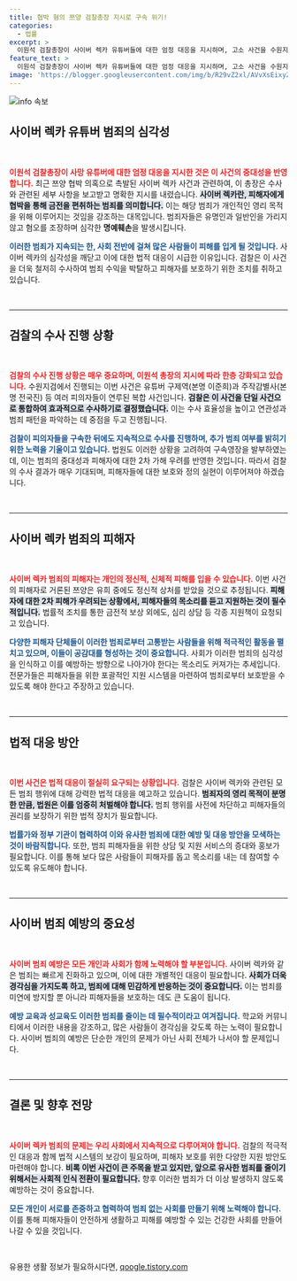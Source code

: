 ```yaml
---
title: 협박 혐의 쯔양 검찰총장 지시로 구속 위기!
categories:
  - 법률
excerpt: >
  이원석 검찰총장이 사이버 렉카 유튜버들에 대한 엄정 대응을 지시하며, 고소 사건을 수원지검으로 이송했다. 이번 사건은 쯔양을 협박해 5500만 원을 가로챈 혐의가 중심이며, 검찰은 이들의 여죄를 철저히 수사 중이다.
feature_text: >
  이원석 검찰총장이 사이버 렉카 유튜버들에 대한 엄정 대응을 지시하며, 고소 사건을 수원지검으로 이송했다. 이번 사건은 쯔양을 협박해 5500만 원을 가로챈 혐의가 중심이며, 검찰은 이들의 여죄를 철저히 수사 중이다.
image: 'https://blogger.googleusercontent.com/img/b/R29vZ2xl/AVvXsEixyZcFfHzMRdzZMjFBmAUKJYCLCGyLL1o632UiGVXcaFdKo_bkvkuCioo0uUKlGfBVcT3P84aROyZIXSBEx3Aw5nCQ3pTgDom1WDC4m8eifvWiAmWEEVb4x6G_l8C0QH225ldMjyaFvpxGEBGNO37VmDTDMHGhJPq73UglMfDca1-0aw/s1600/blogspot.png'
---
```


<p><img src="https://blogger.googleusercontent.com/img/b/R29vZ2xl/AVvXsEixyZcFfHzMRdzZMjFBmAUKJYCLCGyLL1o632UiGVXcaFdKo_bkvkuCioo0uUKlGfBVcT3P84aROyZIXSBEx3Aw5nCQ3pTgDom1WDC4m8eifvWiAmWEEVb4x6G_l8C0QH225ldMjyaFvpxGEBGNO37VmDTDMHGhJPq73UglMfDca1-0aw/s1600/blogspot.png" alt="info 속보" /></p>

<h2 data-ke-size="size26">사이버 렉카 유튜버 범죄의 심각성</h2>

<p data-ke-size="size16">&nbsp;</p>

<p><b><span style="color: #ee2323;">이원석 검찰총장이 사망 유튜버에 대한 엄정 대응을 지시한 것은 이 사건의 중대성을 반영합니다.</span></b> 최근 쯔양 협박 의혹으로 촉발된 사이버 렉카 사건과 관련하여, 이 총장은 수사와 관련된 세부 사항을 보고받고 명확한 지시를 내렸습니다. <b><span style="background-color: #21538527;">사이버 렉카란, 피해자에게 협박을 통해 금전을 편취하는 범죄를 의미합니다.</span></b> 이는 해당 범죄가 개인적인 영리 목적을 위해 이루어지는 것임을 강조하는 대목입니다. 범죄자들은 유명인과 일반인을 가리지 않고 혐오를 조장하며 심각한 <b>명예훼손</b>을 발생시킵니다.</p>

<p><b><span style="color: #1a5490;">이러한 범죄가 지속되는 한, 사회 전반에 걸쳐 많은 사람들이 피해를 입게 될 것입니다.</span></b> 사이버 렉카의 심각성을 깨닫고 이에 대한 법적 대응이 시급한 이유입니다. 검찰은 이 사건을 더욱 철저히 수사하여 범죄 수익을 박탈하고 피해자를 보호하기 위한 조치를 취하고 있습니다.</p>

<p data-ke-size="size16">&nbsp;</p>

<hr />

<h2 data-ke-size="size26">검찰의 수사 진행 상황</h2>

<p data-ke-size="size16">&nbsp;</p>

<p><b><span style="color: #ee2323;">검찰의 수사 진행 상황은 매우 중요하며, 이원석 총장의 지시에 따라 한층 강화되고 있습니다.</span></b> 수원지검에서 진행되는 이번 사건은 유튜버 구제역(본명 이준희)과 주작감별사(본명 전국진) 등 여러 피의자들이 연루된 복합 사건입니다. <b><span style="background-color: #21538527;">검찰은 이 사건을 단일 사건으로 통합하여 효과적으로 수사하기로 결정했습니다.</span></b> 이는 수사 효율성을 높이고 연관성과 범죄 패턴을 파악하는 데 중점을 두고 진행됩니다.</p>

<p><b><span style="color: #1a5490;">검찰이 피의자들을 구속한 뒤에도 지속적으로 수사를 진행하며, 추가 범죄 여부를 밝히기 위한 노력을 기울이고 있습니다.</span></b> 법원도 이러한 상황을 고려하여 구속영장을 발부하였는데, 이는 범죄의 중대성과 피해자에 대한 2차 가해 우려를 반영한 것입니다. 따라서 검찰의 수사 결과가 매우 기대되며, 피해자들에 대한 보호와 정의 실현이 이루어져야 하겠습니다.</p>

<p data-ke-size="size16">&nbsp;</p>

<hr />

<h2 data-ke-size="size26">사이버 렉카 범죄의 피해자</h2>

<p data-ke-size="size16">&nbsp;</p>

<p><b><span style="color: #ee2323;">사이버 렉카 범죄의 피해자는 개인의 정신적, 신체적 피해를 입을 수 있습니다.</span></b> 이번 사건의 피해자로 거론된 쯔양은 유희 중에도 정신적 상처를 받았을 것으로 추정됩니다. <b><span style="background-color: #21538527;">피해자에 대한 2차 피해가 우려되는 상황에서, 피해자들의 목소리를 듣고 지원하는 것이 필수적입니다.</span></b> 법률적 조치를 통한 금전적 보상 외에도, 심리 상담 등 각종 지원책이 요청되고 있습니다.</p>

<p><b><span style="color: #1a5490;">다양한 피해자 단체들이 이러한 범죄로부터 고통받는 사람들을 위해 적극적인 활동을 펼치고 있으며, 이들이 공감대를 형성하는 것이 중요합니다.</span></b> 사회가 이러한 범죄의 심각성을 인식하고 이를 예방하는 방향으로 나아가야 한다는 목소리도 커져가는 추세입니다. 전문가들은 피해자들을 위한 포괄적인 지원 시스템을 마련하여 범죄로부터 보호받을 수 있도록 해야 한다고 주장하고 있습니다.</p>

<p data-ke-size="size16">&nbsp;</p>

<hr />

<h2 data-ke-size="size26">법적 대응 방안</h2>

<p data-ke-size="size16">&nbsp;</p>

<p><b><span style="color: #ee2323;">이번 사건은 법적 대응이 절실히 요구되는 상황입니다.</span></b> 검찰은 사이버 렉카와 관련된 모든 범죄 행위에 대해 강력한 법적 대응을 예고하고 있습니다. <b><span style="background-color: #21538527;">범죄자의 영리 목적이 분명한 만큼, 법원은 이를 엄중히 처벌해야 합니다.</span></b> 범죄 행위를 사전에 차단하고 피해자들의 권리를 보장하기 위한 법적 장치가 필요합니다.</p>

<p><b><span style="color: #1a5490;">법률가와 정부 기관이 협력하여 이와 유사한 범죄에 대한 예방 및 대응 방안을 모색하는 것이 바람직합니다.</span></b> 또한, 범죄 피해자들을 위한 상담 및 지원 서비스의 증대와 홍보가 필요합니다. 이를 통해 보다 많은 사람들이 피해자를 돕고 목소리를 내는 데 참여할 수 있도록 유도해야 합니다.</p>

<p data-ke-size="size16">&nbsp;</p>

<hr />

<h2 data-ke-size="size26">사이버 범죄 예방의 중요성</h2>

<p data-ke-size="size16">&nbsp;</p>

<p><b><span style="color: #ee2323;">사이버 범죄 예방은 모든 개인과 사회가 함께 노력해야 할 부분입니다.</span></b> 사이버 렉카와 같은 범죄는 빠르게 진화하고 있으며, 이에 대한 개별적인 대응이 필요합니다. <b><span style="background-color: #21538527;">사회가 더욱 경각심을 가지도록 하고, 범죄에 대해 민감하게 반응하는 것이 중요합니다.</span></b> 이는 범죄를 미연에 방지할 뿐 아니라 피해자들을 보호하는 데도 큰 도움이 됩니다.</p>

<p><b><span style="color: #1a5490;">예방 교육과 성교육도 이러한 범죄를 줄이는 데 필수적이라고 여겨집니다.</span></b> 학교와 커뮤니티에서 이러한 내용을 강조하고, 많은 사람들이 경각심을 갖도록 하는 노력이 필요합니다. 사이버 범죄의 예방은 단순한 개인의 문제가 아닌 사회 전체가 나서야 할 문제입니다.</p>

<p data-ke-size="size16">&nbsp;</p>

<hr />

<h2 data-ke-size="size26">결론 및 향후 전망</h2>

<p data-ke-size="size16">&nbsp;</p>

<p><b><span style="color: #ee2323;">사이버 렉카 범죄의 문제는 우리 사회에서 지속적으로 다루어져야 합니다.</span></b> 검찰의 적극적인 대응과 함께 법적 시스템의 보강이 필요하며, 피해자 보호를 위한 다양한 지원 방안도 마련해야 합니다. <b><span style="background-color: #21538527;">비록 이번 사건이 큰 주목을 받고 있지만, 앞으로 유사한 범죄를 줄이기 위해서는 사회적 인식 전환이 필요합니다.</span></b> 향후 이러한 범죄가 더 이상 발생하지 않도록 예방하는 것이 중요합니다.</p>

<p><b><span style="color: #1a5490;">모든 개인이 서로를 존중하고 협력하여 범죄 없는 사회를 만들기 위해 노력해야 합니다.</span></b> 이를 통해 피해자들이 안전하게 생활하고 피해를 예방할 수 있는 건강한 사회를 만들어 나갈 수 있을 것입니다.</p>

<p data-ke-size="size16">&nbsp;</p>
유용한 생활 정보가 필요하시다면, <a href="https://qoogle.tistory.com" rel="dofollow">qoogle.tistory.com</a>



